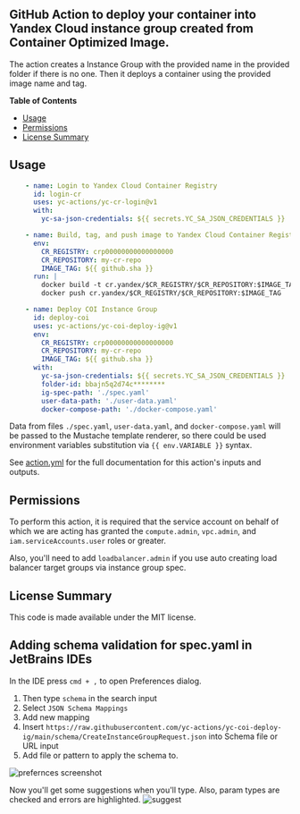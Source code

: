 ## GitHub Action to deploy your container into Yandex Cloud instance group created from Container Optimized Image.

The action creates a Instance Group with the provided name in the provided folder if there is no one. Then it deploys a
container using the provided image name and tag.

**Table of Contents**

<!-- toc -->

- [Usage](#usage)
- [Permissions](#permissions)
- [License Summary](#license-summary)

<!-- tocstop -->

## Usage

```yaml
    - name: Login to Yandex Cloud Container Registry
      id: login-cr
      uses: yc-actions/yc-cr-login@v1
      with:
        yc-sa-json-credentials: ${{ secrets.YC_SA_JSON_CREDENTIALS }}

    - name: Build, tag, and push image to Yandex Cloud Container Registry
      env:
        CR_REGISTRY: crp00000000000000000
        CR_REPOSITORY: my-cr-repo
        IMAGE_TAG: ${{ github.sha }}
      run: |
        docker build -t cr.yandex/$CR_REGISTRY/$CR_REPOSITORY:$IMAGE_TAG .
        docker push cr.yandex/$CR_REGISTRY/$CR_REPOSITORY:$IMAGE_TAG

    - name: Deploy COI Instance Group
      id: deploy-coi
      uses: yc-actions/yc-coi-deploy-ig@v1
      env:
        CR_REGISTRY: crp00000000000000000
        CR_REPOSITORY: my-cr-repo
        IMAGE_TAG: ${{ github.sha }}
      with:
        yc-sa-json-credentials: ${{ secrets.YC_SA_JSON_CREDENTIALS }}
        folder-id: bbajn5q2d74c********
        ig-spec-path: './spec.yaml'
        user-data-path: './user-data.yaml'
        docker-compose-path: './docker-compose.yaml'
```

Data from files `./spec.yaml`, `user-data.yaml`, and `docker-compose.yaml` will be passed to the Mustache template
renderer,
so there could be used environment variables substitution via `{{ env.VARIABLE }}` syntax.

See [action.yml](action.yml) for the full documentation for this action's inputs and outputs.

## Permissions

To perform this action, it is required that the service account on behalf of which we are acting has granted
the `compute.admin`, `vpc.admin`, and `iam.serviceAccounts.user` roles or greater.

Also, you'll need to add `loadbalancer.admin` if you use auto creating load balancer target groups via instance group
spec.

## License Summary

This code is made available under the MIT license.

## Adding schema validation for spec.yaml in JetBrains IDEs

In the IDE press `cmd + ,` to open Preferences dialog.

1. Then type `schema` in the search input
2. Select `JSON Schema Mappings`
3. Add new mapping
4. Insert `https://raw.githubusercontent.com/yc-actions/yc-coi-deploy-ig/main/schema/CreateInstanceGroupRequest.json`
   into Schema file or URL input
5. Add file or pattern to apply the schema to.

![prefernces screenshot](schema/prefernces.png)

Now you'll get some suggestions when you'll type. Also, param types are checked and errors are highlighted.
![suggest](schema/suggest.png)
